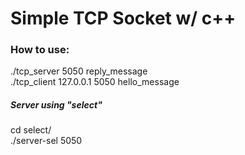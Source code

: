 <h1>Simple TCP Socket w/ c++</h1>

<h3>How to use:</h3>
./tcp_server 5050 reply_message <br>
./tcp_client 127.0.0.1 5050 hello_message<br>

<h5>Server using "select"</h5>
cd select/<br>
./server-sel 5050
